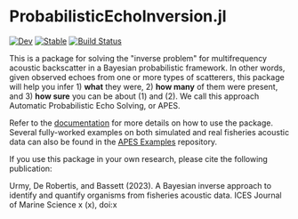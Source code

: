 # ProbabilisticEchoInversion.jl

[![Dev](https://img.shields.io/badge/docs-dev-blue.svg)](https://ElOceanografo.github.io/ProbabilisticEchoInversion.jl/dev/)
[![Stable](https://img.shields.io/badge/docs-stable-blue.svg)](https://ElOceanografo.github.io/ProbabilisticEchoInversion.jl/stable/)
[![Build Status](https://github.com/user/ProbabilisticEchoInversion.jl/actions/workflows/CI.yml/badge.svg?branch=main)](https://github.com/user/ProbabilisticEchoInversion.jl/actions/workflows/CI.yml?query=branch%3Amain)

This is a package for solving the "inverse problem" for multifrequency acoustic backscatter
in a Bayesian probabilistic framework. In other words, given observed echoes from
one or more types of scatterers, this package will help you infer 1) **what** they were, 
2) **how many** of them were present, and 3) **how sure** you can be about (1) and (2). We
call this approach Automatic Probabilistic Echo Solving, or APES.

Refer to the [documentation](https://ElOceanografo.github.io/ProbabilisticEchoInversion.jl/stable/) 
for more details on how to use the package. Several fully-worked examples on both simulated and 
real fisheries acoustic data can also be found in the 
[APES Examples](https://github.com/ElOceanografo/APESExamples) repository.

If you use this package in your own research, please cite the following publication:

Urmy, De Robertis, and Bassett (2023). A Bayesian inverse approach to identify and quantify
organisms from fisheries acoustic data. ICES Journal of Marine Science x (x), doi:x
